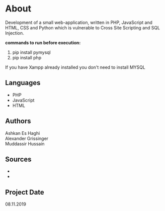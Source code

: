 # About
Development of a small web-application, written in PHP, JavaScript and HTML, CSS and Python
which is vulnerable to Cross Site Scripting and SQL Injection.

**commands to run before execution:** <br>
1. pip install pymysql <br>
2. pip install php

If you have Xampp already installed you don't need to install MYSQL

## Languages
* PHP
* JavaScript
* HTML

## Authors
Ashkan Es Haghi <br>
Alexander Grissinger <br>
Muddassir Hussain <br>

## Sources
* 
* 

## Project Date
08.11.2019
